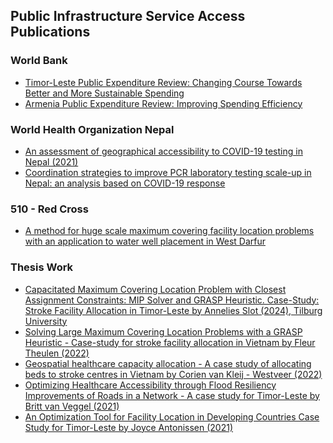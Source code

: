 ## Public Infrastructure Service Access Publications
### World Bank
- [Timor-Leste Public Expenditure Review: Changing Course Towards Better and More Sustainable Spending](https://openknowledge.worldbank.org/entities/publication/cb116c29-e08a-5b49-bc20-00afba7c0291)
- [Armenia Public Expenditure Review: Improving Spending Efficiency](https://github.com/Analytics-for-a-Better-World/Public-Infrastructure-Service-Access/blob/main/publications/ARMENIA%20PUBLIC%20EXPENDITURE%20REVIEW.pdf)
### World Health Organization Nepal
- [An assessment of geographical accessibility to COVID-19 testing in Nepal (2021)](https://www.thelancet.com/journals/lansea/article/PIIS2772-3682(24)00086-6/fulltext)
- [Coordination strategies to improve PCR laboratory testing scale-up in Nepal: an analysis based on COVID-19 response](https://github.com/Analytics-for-a-Better-World/Public-Infrastructure-Service-Access/blob/main/publications/Coordination%20strategies_Nepal.pdf)
### 510 - Red Cross
- [A method for huge scale maximum covering facility location problems with an application to water well placement in West Darfur](https://github.com/Analytics-for-a-Better-World/Public-Infrastructure-Service-Access/blob/main/publications/ClusteringMethod_Sudan.pdf)

### Thesis Work
- [Capacitated Maximum Covering Location Problem with Closest Assignment Constraints: MIP Solver and GRASP Heuristic. Case-Study: Stroke Facility Allocation in Timor-Leste by Annelies Slot (2024), Tilburg University](https://github.com/Analytics-for-a-Better-World/Public-Infrastructure-Service-Access/blob/main/publications/FinalThesisAnneliesSlot.pdf)
- [Solving Large Maximum Covering Location Problems with a GRASP Heuristic - Case-study for stroke facility allocation in Vietnam by Fleur Theulen (2022)](https://drive.google.com/file/d/14jijFt_QJPSOwHG05rgv847Tg1qHErQD/view)
- [Geospatial healthcare capacity allocation - A case study of allocating beds to stroke centres in Vietnam by Corien van Kleij - Westveer (2022)](https://github.com/Analytics-for-a-Better-World/Public-Infrastructure-Service-Access/blob/main/publications/ThesisCorienWestveer.pdf)
- [Optimizing Healthcare Accessibility through Flood Resiliency Improvements of Roads in a Network - A case study for Timor-Leste by Britt van Veggel (2021)](https://github.com/Analytics-for-a-Better-World/Public-Infrastructure-Service-Access/blob/main/publications/MasterThesis_Britt_van_Veggel.pdf)
- [An Optimization Tool for Facility Location in Developing Countries Case Study for Timor-Leste by Joyce Antonissen (2021)](https://github.com/Analytics-for-a-Better-World/Public-Infrastructure-Service-Access/blob/main/publications/Joyce_Optimisation_Model.pdf)
